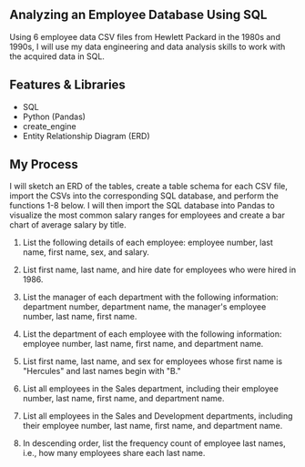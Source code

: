 
## Analyzing an Employee Database Using SQL

Using 6 employee data CSV files from Hewlett Packard in the 1980s and 1990s, I will use my data engineering and data analysis skills to work with the acquired data in SQL. 

## Features & Libraries

* SQL
* Python (Pandas)
* create_engine
* Entity Relationship Diagram (ERD)

## My Process

I will sketch an ERD of the tables, create a table schema for each CSV file, import the CSVs into the corresponding SQL database, and perform the functions 1-8 below. I will then import the SQL database into Pandas to visualize the most common salary ranges for employees and create a bar chart of average salary by title.


1. List the following details of each employee: employee number, last name, first name, sex, and salary.

2. List first name, last name, and hire date for employees who were hired in 1986.

3. List the manager of each department with the following information: department number, department name, the manager's employee number, last name, first name.

4. List the department of each employee with the following information: employee number, last name, first name, and department name.

5. List first name, last name, and sex for employees whose first name is "Hercules" and last names begin with "B."

6. List all employees in the Sales department, including their employee number, last name, first name, and department name.

7. List all employees in the Sales and Development departments, including their employee number, last name, first name, and department name.

8. In descending order, list the frequency count of employee last names, i.e., how many employees share each last name.

